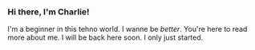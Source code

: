 ### Hi there, I'm Charlie!

I'm a beginner in this tehno world. I wanne be <em>better</em>. You're here to read more about me. I will be back here soon. I only just started. 
